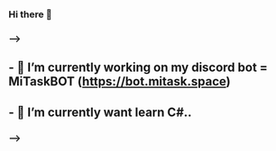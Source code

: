 ### Hi there 👋

### -->
## - 🔭 I’m currently working on my discord bot = MiTaskBOT (https://bot.mitask.space)
## - 🌱 I’m currently want learn C#..
### -->
